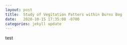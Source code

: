 ```yaml
---
layout: post
title:  Study of Vegitation Patters within Burns Bog
date:   2020-10-15 17:35:08 -0700
categories: jekyll update
---
```

test

[jekyll-docs]: https://jekyllrb.com/docs/home
[jekyll-gh]:   https://github.com/jekyll/jekyll
[jekyll-talk]: https://talk.jekyllrb.com/
